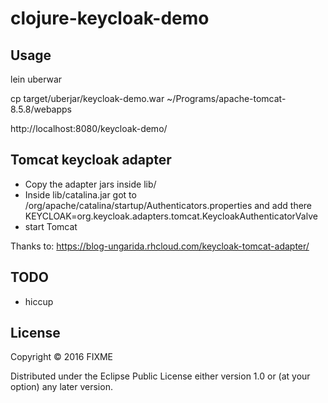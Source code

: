 # clojure-keycloak-demo

## Usage

lein uberwar

cp target/uberjar/keycloak-demo.war ~/Programs/apache-tomcat-8.5.8/webapps

http://localhost:8080/keycloak-demo/

## Tomcat keycloak adapter

* Copy the adapter jars inside lib/
* Inside lib/catalina.jar got to /org/apache/catalina/startup/Authenticators.properties and add there 
KEYCLOAK=org.keycloak.adapters.tomcat.KeycloakAuthenticatorValve  
* start Tomcat

Thanks to: https://blog-ungarida.rhcloud.com/keycloak-tomcat-adapter/

## TODO

* hiccup

## License

Copyright © 2016 FIXME

Distributed under the Eclipse Public License either version 1.0 or (at
your option) any later version.

